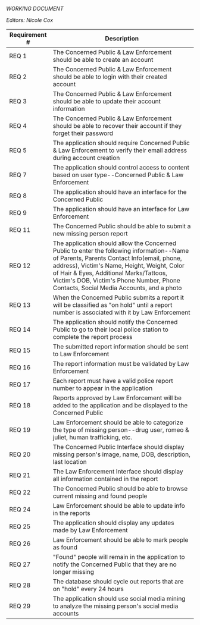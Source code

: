 *WORKING DOCUMENT*

*Editors: Nicole Cox*

| Requirement # | Description                                                                                                                                                                                                                                                                                                                 |
| ---           | ---                                                                                                                                                                                                                                                                                                                         |
| REQ 1         | The Concerned Public & Law Enforcement should be able to create an account                                                                                                                                                                                                                                                  |
| REQ 2         | The Concerned Public & Law Enforcement should be able to login with their created account                                                                                                                                                                                                                                   |
| REQ 3         | The Concerned Public & Law Enforcement should be able to update their account information                                                                                                                                                                                                                                   |
| REQ 4         | The Concerned Public & Law Enforcement should be able to recover their account if they forget their password                                                                                                                                                                                                                |
| REQ 5         | The application should require Concerned Public & Law Enforcement to verify their email address during account creation                                                                                                                                                                                                     |
| REQ 7         | The application should control access to content based on user type--Concerned Public & Law Enforcement                                                                                                                                                                                                                    |
| REQ 8         | The application should have an interface for the Concerned Public                                                                                                                                                                                                                                                           |
| REQ 9         | The application should have an interface for Law Enforcement                                                                                                                                                                                                                                                                |
| REQ 11        | The Concerned Public should be able to submit a new missing person report                                                                                                                                                                                                                                                   |
| REQ 12        | The application should allow the Concerned Public to enter the following information--Name of Parents, Parents Contact Info(email, phone, address), Victim's Name, Height, Weight, Color of Hair & Eyes, Additional Marks/Tattoos, Victim's DOB, Victim's Phone Number, Phone Contacts, Social Media Accounts, and a photo |
| REQ 13        | When the Concerned Public submits a report it will be classified as "on hold" until a report number is associated with it by Law Enforcement                                                                                                                                                                              |
| REQ 14        | The application should notify the Concerned Public to go to their local police station to complete the report process                                                                                                                                                                                                       |
| REQ 15        | The submitted report information should be sent to Law Enforcement                                                                                                                                                                                                                                                          |
| REQ 16        | The report information must be validated by Law Enforcement                                                                                                                                                                                                                                                                 |
| REQ 17        | Each report must have a valid police report number to appear in the application                                                                                                                                                                                                                                             |
| REQ 18        | Reports approved by Law Enforcement will be added to the application and be displayed to the Concerned Public                                                                                                                                                                                                               |
| REQ 19        | Law Enforcement should be able to categorize the type of missing person--drug user, romeo & juliet, human trafficking, etc.                                                                                                                                                                                                |
| REQ 20        | The Concerned Public Interface should display missing person's image, name, DOB, description, last location                                                                                                                                                                                                                |
| REQ 21        | The Law Enforcement Interface should display all information contained in the report                                                                                                                                                                                                                                        |
| REQ 22        | The Concerned Public should be able to browse current missing and found people                                                                                                                                                                                                                                              |
| REQ 24        | Law Enforcement should be able to update info in the reports                                                                                                                                                                                                                                                                |
| REQ 25        | The application should display any updates made by Law Enforcement                                                                                                                                                                                                                                                          |
| REQ 26        | Law Enforcement should be able to mark people as found                                                                                                                                                                                                                                                                      |
| REQ 27        | "Found" people will remain in the application to notify the Concerned Public that they are no longer missing                                                                                                                                                                                                              |
| REQ 28        | The database should cycle out reports that are on "hold" every 24 hours                                                                                                                                                                                                                                                   |
| REQ 29        | The application should use social media mining to analyze the missing person's social media accounts                                                                                                                                                                                                                       |
